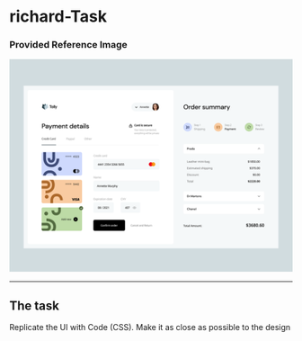 # richard-Task



### Provided Reference Image 
![Reference Image](./images/Richard-design.webp)

---
## The task

Replicate the UI with Code (CSS). Make it as close as possible to the design

